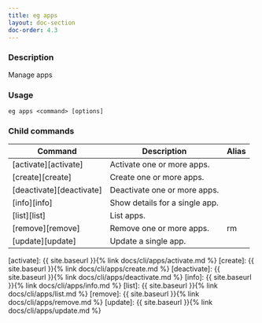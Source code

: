 ```yaml
---
title: eg apps
layout: doc-section
doc-order: 4.3
---
```


### Description

Manage apps

### Usage

```shell
eg apps <command> [options]
```

### Child commands

| Command                  | Description                    | Alias |
| ---                      | ---                            | ---   |
| [activate][activate]     | Activate one or more apps.     |       |
| [create][create]         | Create one or more apps.       |       |
| [deactivate][deactivate] | Deactivate one or more apps.   |       |
| [info][info]             | Show details for a single app. |       |
| [list][list]             | List apps.                     |       |
| [remove][remove]         | Remove one or more apps.       | rm    |
| [update][update]         | Update a single app.           |       |


[activate]: {{ site.baseurl }}{% link docs/cli/apps/activate.md %}
[create]: {{ site.baseurl }}{% link docs/cli/apps/create.md %}
[deactivate]: {{ site.baseurl }}{% link docs/cli/apps/deactivate.md %}
[info]: {{ site.baseurl }}{% link docs/cli/apps/info.md %}
[list]: {{ site.baseurl }}{% link docs/cli/apps/list.md %}
[remove]: {{ site.baseurl }}{% link docs/cli/apps/remove.md %}
[update]: {{ site.baseurl }}{% link docs/cli/apps/update.md %}
